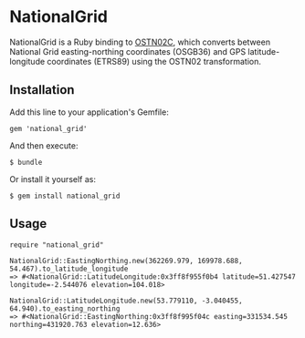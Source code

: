 # NationalGrid

NationalGrid is a Ruby binding to [OSTN02C](https://github.com/jawj/OSTN02C), which converts between National Grid easting-northing coordinates (OSGB36) and GPS latitude-longitude coordinates (ETRS89) using the OSTN02 transformation.

## Installation

Add this line to your application's Gemfile:

    gem 'national_grid'

And then execute:

    $ bundle

Or install it yourself as:

    $ gem install national_grid

## Usage

```irb
require "national_grid"

NationalGrid::EastingNorthing.new(362269.979, 169978.688, 54.467).to_latitude_longitude
=> #<NationalGrid::LatitudeLongitude:0x3ff8f955f0b4 latitude=51.427547 longitude=-2.544076 elevation=104.018>

NationalGrid::LatitudeLongitude.new(53.779110, -3.040455, 64.940).to_easting_northing
=> #<NationalGrid::EastingNorthing:0x3ff8f995f04c easting=331534.545 northing=431920.763 elevation=12.636>
```
